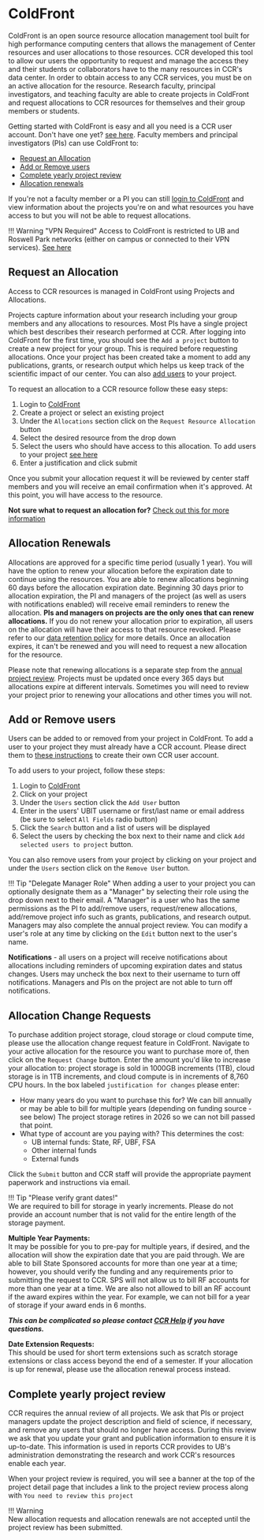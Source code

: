 # ColdFront

ColdFront is an open source resource allocation management tool built for high
performance computing centers that allows the management of Center resources
and user allocations to those resources.  CCR developed this tool to allow our
users the opportunity to request and manage the access they and their students
or collaborators have to the many resources in CCR's data center.  In order to
obtain access to any CCR services, you must be on an active allocation for the
resource.  Research faculty, principal investigators, and teaching faculty are
able to create projects in ColdFront and request allocations to CCR resources
for themselves and their group members or students.  

Getting started with ColdFront is easy and all you need is a CCR user account.
Don't have one yet? [see here](../getting-access.md). Faculty members and principal investigators (PIs)
can use ColdFront to:

- [Request an Allocation](#request-an-allocation)
- [Add or Remove users](#add-or-remove-users)
- [Complete yearly project review](#complete-yearly-project-review)  
- [Allocation renewals](#allocation-renewals)

If you're not a faculty member or a PI you can still [login to
ColdFront](https://coldfront.ccr.buffalo.edu) and view information about the
projects you're on and what resources you have access to but you will not be
able to request allocations.

!!! Warning "VPN Required"
    Access to ColdFront is restricted to UB and Roswell Park networks
    (either on campus or connected to their VPN services). [See here](../getting-access.md#vpn-access)


## Request an Allocation

Access to CCR resources is managed in ColdFront using Projects and Allocations.

Projects capture information about your research including your group members
and any allocations to resources. Most PIs have a single project which best
describes their research performed at CCR. After logging into ColdFront for the
first time, you should see the `Add a project` button to create a new project
for your group.  This is required before requesting allocations. Once your
project has been created take a moment to add any publications, grants, or
research output which helps us keep track of the scientific impact of our
center. You can also [add users](#add-or-remove-users) to your project.

To request an allocation to a CCR resource follow these easy steps:

1. Login to [ColdFront](https://coldfront.ccr.buffalo.edu)
2. Create a project or select an existing project
3. Under the `Allocations` section click on the `Request Resource Allocation` button
4. Select the desired resource from the drop down
5. Select the users who should have access to this allocation. To add users to your project [see here](#add-or-remove-users)
6. Enter a justification and click submit

Once you submit your allocation request it will be reviewed by center staff
members and you will receive an email confirmation when it's approved.  At this point, you will have access to the resource.

**Not sure what to request an allocation for?** [Check out this for more information](../available-resources.md)  

## Allocation Renewals  

Allocations are approved for a specific time period (usually 1 year). You will have the option to renew your allocation before the expiration date to continue using the resources. You are able to renew allocations beginning 60 days before the allocation expiration date.  Beginning 30 days prior to allocation expiration, the PI and managers of the project (as well as users with notifications enabled) will receive email reminders to renew the allocation.  **PIs and managers on projects are the only ones that can renew allocations.**  If you do not renew your allocation prior to expiration, all users on the allocation will have their access to that resource revoked.  Please refer to our [data retention policy](../policies/accounts.md#accounts-and-data-retention-policy) for more details. Once an allocation expires, it can't be renewed and you will need to request a new allocation for the resource. 

Please note that renewing allocations is a separate step from the [annual project review](#complete-yearly-project-review).  Projects must be updated once every 365 days but allocations expire at different intervals.  Sometimes you will need to review your project prior to renewing your allocations and other times you will not.  


## Add or Remove users

Users can be added to or removed from your project in ColdFront. To add a user to
your project they must already have a CCR account. Please direct them to [these
instructions](../getting-access.md) to create their own CCR user account.

To add users to your project, follow these steps:

1. Login to [ColdFront](https://coldfront.ccr.buffalo.edu)
2. Click on your project
3. Under the `Users` section click the `Add User` button
4. Enter in the users' UBIT username or first/last name or email address (be sure to select `All Fields` radio button)
5. Click the `Search` button and a list of users will be displayed
6. Select the users by checking the box next to their name and click `Add selected users to project` button.

You can also remove users from your project by clicking on your project and
under the `Users` section click on the `Remove User` button.

!!! Tip "Delegate Manager Role"
    When adding a user to your project you can optionally designate them as a
    "Manager" by selecting their role using the drop down next to their email.
    A "Manager" is a user who has the same permissions as the PI to add/remove
    users, request/renew allocations, add/remove project info such as grants,
    publications, and research output.  Managers may also complete the annual
    project review. You can modify a user's role at any time by clicking on
    the `Edit` button next to the user's name.

**Notifications** - all users on a project will receive notifications about
allocations including reminders of upcoming expiration dates and status
changes.  Users may uncheck the box next to their username to turn off
notifications.  Managers and PIs on the project are not able to turn off
notifications.  

## Allocation Change Requests  

To purchase addition project storage, cloud storage or cloud compute time, please use the allocation change request feature in ColdFront.  Navigate to your active allocation for the resource you want to purchase more of, then click on the `Request Change` button.  Enter the amount you'd like to increase your allocation to: project storage is sold in 1000GB increments (1TB), cloud storage is in 1TB increments, and cloud compute is in increments of 8,760 CPU hours.  In the box labeled `justification for changes` please enter:

- How many years do you want to purchase this for?  We can bill annually or may be able to bill for multiple years (depending on funding source - see below)  The project storage retires in 2026 so we can not bill passed that point.
- What type of account are you paying with?  This determines the cost:  
    - UB internal funds: State, RF, UBF, FSA   
    - Other internal funds   
    - External funds   

Click the `Submit` button and CCR staff will provide the appropriate payment paperwork and instructions via email.  

!!! Tip "Please verify grant dates!"  
    We are required to bill for storage in yearly increments.  Please do not provide an account number that is not valid for the entire length of the storage payment.  

**Multiple Year Payments:**  
It may be possible for you to pre-pay for multiple years, if desired, and the allocation will show the expiration date that you are paid through.  We are able to bill State Sponsored accounts for more than one year at a time; however, you should verify the funding and any requirements prior to submitting the request to CCR.  SPS will not allow us to bill RF accounts for more than one year at a time.  We are also not allowed to bill an RF account if the award expires within the year.  For example, we can not bill for a year of storage if your award ends in 6 months.

_**This can be complicated so please contact [CCR Help](../help.md) if you have questions.**_   

**Date Extension Requests:**  
This should be used for short term extensions such as scratch storage extensions or class access beyond the end of a semester.  If your allocation is up for renewal, please use the allocation renewal process instead.


## Complete yearly project review

CCR requires the annual review of all projects.  We ask that PIs or project
managers update the project description and field of science, if necessary, and
remove any users that should no longer have access.  During this review we ask
that you update your grant and publication information to ensure it is
up-to-date. This information is used in reports CCR provides to UB's
administration demonstrating the research and work CCR's resources enable each
year.

When your project review is required, you will see a banner at the top of the
project detail page that includes a link to the project review process along
with `You need to review this project`

!!! Warning  
    New allocation requests and allocation renewals are not accepted until the project review has been submitted.  
